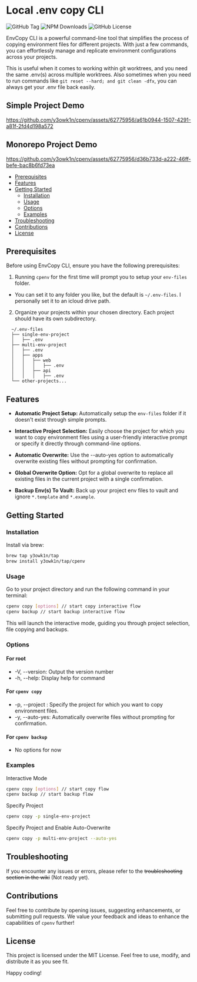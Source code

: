 # Local .env copy CLI

![GitHub Tag](https://img.shields.io/github/v/tag/y3owk1n/cpenv)
![NPM Downloads](https://img.shields.io/npm/dm/cpenv)
![GitHub License](https://img.shields.io/github/license/y3owk1n/cpenv)

EnvCopy CLI is a powerful command-line tool that simplifies the process of copying environment files for different projects. With just a few commands, you can effortlessly manage and replicate environment configurations across your projects.

This is useful when it comes to working within git worktrees, and you need the same .env(s) across multiple worktrees. Also sometimes when you need to run commands like `git reset --hard; and git clean -dfx`, you can always get your .env file back easily.

## Simple Project Demo

<https://github.com/y3owk1n/cpenv/assets/62775956/a61b0944-1507-4291-a81f-2fd4d198a572>

## Monorepo Project Demo

<https://github.com/y3owk1n/cpenv/assets/62775956/d36b733d-a222-46ff-befe-bac8b6fd73ea>

<!--toc:start-->

- [Prerequisites](#prerequisites)
- [Features](#features)
- [Getting Started](#getting-started)
  - [Installation](#installation)
  - [Usage](#usage)
  - [Options](#options)
  - [Examples](#examples)
- [Troubleshooting](#troubleshooting)
- [Contributions](#contributions)
- [License](#license)
<!--toc:end-->

## Prerequisites

Before using EnvCopy CLI, ensure you have the following prerequisites:

1. Running `cpenv` for the first time will prompt you to setup your `env-files` folder.

- You can set it to any folder you like, but the default is `~/.env-files`. I personally set it to an icloud drive path.

2. Organize your projects within your chosen directory. Each project should have its own subdirectory.

```plaintext
  ~/.env-files
  ├── single-env-project
  │   ├── .env
  ├── multi-env-project
  │   ├── .env
  │   ├── apps
  │   │   ├── web
  │   │   │   ├── .env
  │   │   ├── api
  │   │   │   ├── .env
  └── other-projects...
```

## Features

- **Automatic Project Setup:** Automatically setup the `env-files` folder if it doesn't exist through simple prompts.

- **Interactive Project Selection:** Easily choose the project for which you want to copy environment files using a user-friendly interactive prompt or specify it directly through command-line options.

- **Automatic Overwrite:** Use the --auto-yes option to automatically overwrite existing files without prompting for confirmation.

- **Global Overwrite Option:** Opt for a global overwrite to replace all existing files in the current project with a single confirmation.

- **Backup Env(s) To Vault:** Back up your project env files to vault and ignore `*.template` and `*.example`.

## Getting Started

### Installation

Install via brew:

```bash
brew tap y3owk1n/tap
brew install y3owk1n/tap/cpenv
```

### Usage

Go to your project directory and run the following command in your terminal:

```bash
cpenv copy [options] // start copy interactive flow
cpenv backup // start backup interactive flow
```

This will launch the interactive mode, guiding you through project selection, file copying and backups.

### Options

#### For root

- -V, --version: Output the version number
- -h, --help: Display help for command

#### For `cpenv copy`

- -p, --project <project>: Specify the project for which you want to copy environment files.
- -y, --auto-yes: Automatically overwrite files without prompting for confirmation.

#### For `cpenv backup`

- No options for now

### Examples

Interactive Mode

```bash
cpenv copy [options] // start copy flow
cpenv backup // start backup flow
```

Specify Project

```bash
cpenv copy -p single-env-project
```

Specify Project and Enable Auto-Overwrite

```bash
cpenv copy -p multi-env-project --auto-yes
```

## Troubleshooting

If you encounter any issues or errors, please refer to the ~~troubleshooting section in the wiki~~ (Not ready yet).

## Contributions

Feel free to contribute by opening issues, suggesting enhancements, or submitting pull requests. We value your feedback and ideas to enhance the capabilities of `cpenv` further!

## License

This project is licensed under the MIT License. Feel free to use, modify, and distribute it as you see fit.

Happy coding!
